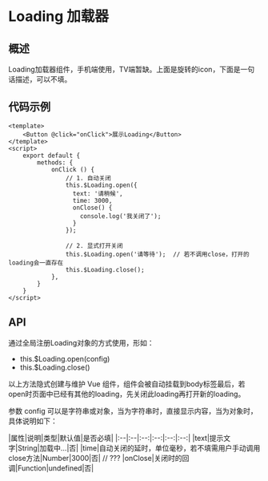 # Loading 加载器
## 概述
Loading加载器组件，手机端使用，TV端暂缺。上面是旋转的icon，下面是一句话描述，可以不填。
## 代码示例
```vue
<template>
    <Button @click="onClick">展示Loading</Button>
</template>
<script>
    export default {
        methods: {
            onClick () {
                // 1. 自动关闭
                this.$Loading.open({
                  text: '请稍候',
                  time: 3000,
                  onClose() {
                    console.log('我关闭了');
                  }
                });
                
                // 2. 显式打开关闭
                this.$Loading.open('请等待');  // 若不调用close，打开的loading会一直存在
                this.$Loading.close();
            },
        }
    }
</script>
```

## API
通过全局注册Loading对象的方式使用，形如：
- this.$Loading.open(config)
- this.$Loading.close()

以上方法隐式创建与维护 Vue 组件，组件会被自动挂载到body标签最后，若open时页面中已经有其他的loading，先关闭此loading再打开新的loading。

参数 config 可以是字符串或对象，当为字符串时，直接显示内容，当为对象时，具体说明如下：

|属性|说明|类型|默认值|是否必填|
|:--|:--|:--:|:--:|:--:|:--:|
|text|提示文字|String|加载中...|否|
|time|自动关闭的延时，单位毫秒，若不填需用户手动调用close方法|Number|3000|否| // ???
|onClose|关闭时的回调|Function|undefined|否|

